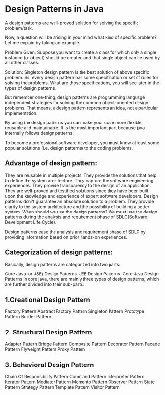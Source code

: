 # Design Patterns in Java
A design patterns are well-proved solution for solving the specific problem/task.

Now, a question will be arising in your mind what kind of specific problem? Let me explain by taking an example.

Problem Given:
Suppose you want to create a class for which only a single instance (or object) should be created and that single object can be used by all other classes.

Solution:
Singleton design pattern is the best solution of above specific problem. So, every design pattern has some specification or set of rules for solving the problems. What are those specifications, you will see later in the types of design patterns.

But remember one-thing, design patterns are programming language independent strategies for solving the common object-oriented design problems. That means, a design pattern represents an idea, not a particular implementation.

By using the design patterns you can make your code more flexible, reusable and maintainable. It is the most important part because java internally follows design patterns.

To become a professional software developer, you must know at least some popular solutions (i.e. design patterns) to the coding problems.

## Advantage of design pattern:
They are reusable in multiple projects.
They provide the solutions that help to define the system architecture.
They capture the software engineering experiences.
They provide transparency to the design of an application.
They are well-proved and testified solutions since they have been built upon the knowledge and experience of expert software developers.
Design patterns don?t guarantee an absolute solution to a problem. They provide clarity to the system architecture and the possibility of building a better system.
When should we use the design patterns?
We must use the design patterns during the analysis and requirement phase of SDLC(Software Development Life Cycle).

Design patterns ease the analysis and requirement phase of SDLC by providing information based on prior hands-on experiences.

## Categorization of design patterns:
Basically, design patterns are categorized into two parts:

Core Java (or JSE) Design Patterns.
JEE Design Patterns.
Core Java Design Patterns
In core java, there are mainly three types of design patterns, which are further divided into their sub-parts:

## 1.Creational Design Pattern
Factory Pattern
Abstract Factory Pattern
Singleton Pattern
Prototype Pattern
Builder Pattern.
## 2. Structural Design Pattern
Adapter Pattern
Bridge Pattern
Composite Pattern
Decorator Pattern
Facade Pattern
Flyweight Pattern
Proxy Pattern
## 3. Behavioral Design Pattern
Chain Of Responsibility Pattern
Command Pattern
Interpreter Pattern
Iterator Pattern
Mediator Pattern
Memento Pattern
Observer Pattern
State Pattern
Strategy Pattern
Template Pattern
Visitor Pattern
